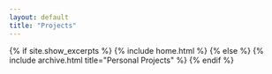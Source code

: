 ```yaml
---
layout: default
title: "Projects"
---
```



{% if site.show_excerpts %}
  {% include home.html %}
{% else %}
  {% include archive.html title="Personal Projects" %}
{% endif %}


